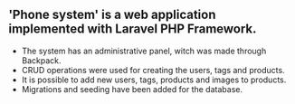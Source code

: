 
'Phone system' is a web application implemented with Laravel PHP Framework.
-------------------------------------------------------------------------------
- The system has an administrative panel, witch was made through Backpack. 
- CRUD operations were used for creating the users, tags and products. 
- It is possible to add new users, tags, products and images to products. 
- Мigrations and seeding have been added for the database.
